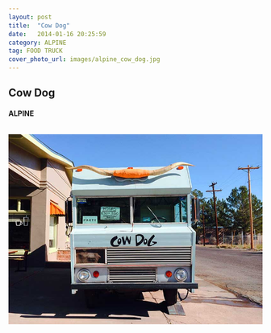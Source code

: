 ```yaml
---
layout: post
title:  "Cow Dog"
date:   2014-01-16 20:25:59
category: ALPINE
tag: FOOD TRUCK
cover_photo_url: images/alpine_cow_dog.jpg
---
```


<div class="section-title">
  <h2>Cow Dog</h2>
    <h4>ALPINE</h4>
    <div class="divider-border"></div>
</div> 
<div class="column small-6">
    <p>
    </p>
<div class="column small-6">
    <img src="/images/alpine_cow_dog.jpg">
</div>
